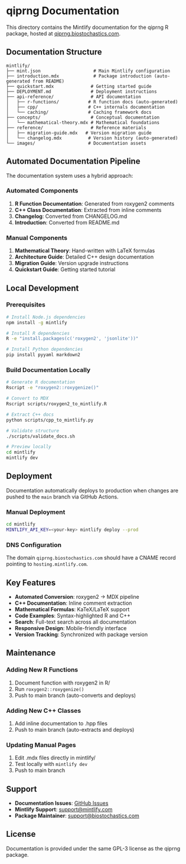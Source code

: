 # qiprng Documentation

This directory contains the Mintlify documentation for the qiprng R package, hosted at [qiprng.biostochastics.com](https://qiprng.biostochastics.com).

## Documentation Structure

```
mintlify/
├── mint.json                    # Main Mintlify configuration
├── introduction.mdx             # Package introduction (auto-generated from README)
├── quickstart.mdx              # Getting started guide
├── DEPLOYMENT.md               # Deployment instructions
├── api-reference/              # API documentation
│   ├── r-functions/           # R function docs (auto-generated)
│   ├── cpp/                   # C++ internals documentation
│   └── caching/               # Caching framework docs
├── concepts/                   # Conceptual documentation
│   └── mathematical-theory.mdx # Mathematical foundations
├── reference/                  # Reference materials
│   ├── migration-guide.mdx   # Version migration guide
│   └── changelog.mdx          # Version history (auto-generated)
└── images/                    # Documentation assets
```

## Automated Documentation Pipeline

The documentation system uses a hybrid approach:

### Automated Components

1. **R Function Documentation**: Generated from roxygen2 comments
2. **C++ Class Documentation**: Extracted from inline comments
3. **Changelog**: Converted from CHANGELOG.md
4. **Introduction**: Converted from README.md

### Manual Components

1. **Mathematical Theory**: Hand-written with LaTeX formulas
2. **Architecture Guide**: Detailed C++ design documentation
3. **Migration Guide**: Version upgrade instructions
4. **Quickstart Guide**: Getting started tutorial

## Local Development

### Prerequisites

```bash
# Install Node.js dependencies
npm install -g mintlify

# Install R dependencies
R -e "install.packages(c('roxygen2', 'jsonlite'))"

# Install Python dependencies
pip install pyyaml markdown2
```

### Build Documentation Locally

```bash
# Generate R documentation
Rscript -e "roxygen2::roxygenize()"

# Convert to MDX
Rscript scripts/roxygen2_to_mintlify.R

# Extract C++ docs
python scripts/cpp_to_mintlify.py

# Validate structure
./scripts/validate_docs.sh

# Preview locally
cd mintlify
mintlify dev
```

## Deployment

Documentation automatically deploys to production when changes are pushed to the `main` branch via GitHub Actions.

### Manual Deployment

```bash
cd mintlify
MINTLIFY_API_KEY=<your-key> mintlify deploy --prod
```

### DNS Configuration

The domain `qiprng.biostochastics.com` should have a CNAME record pointing to `hosting.mintlify.com`.

## Key Features

- **Automated Conversion**: roxygen2 → MDX pipeline
- **C++ Documentation**: Inline comment extraction
- **Mathematical Formulas**: KaTeX/LaTeX support
- **Code Examples**: Syntax-highlighted R and C++
- **Search**: Full-text search across all documentation
- **Responsive Design**: Mobile-friendly interface
- **Version Tracking**: Synchronized with package version

## Maintenance

### Adding New R Functions

1. Document function with roxygen2 in R/
2. Run `roxygen2::roxygenize()`
3. Push to main branch (auto-converts and deploys)

### Adding New C++ Classes

1. Add inline documentation to .hpp files
2. Push to main branch (auto-extracts and deploys)

### Updating Manual Pages

1. Edit .mdx files directly in mintlify/
2. Test locally with `mintlify dev`
3. Push to main branch

## Support

- **Documentation Issues**: [GitHub Issues](https://github.com/biostochastics/qiprng/issues)
- **Mintlify Support**: <support@mintlify.com>
- **Package Maintainer**: <support@biostochastics.com>

## License

Documentation is provided under the same GPL-3 license as the qiprng package.
